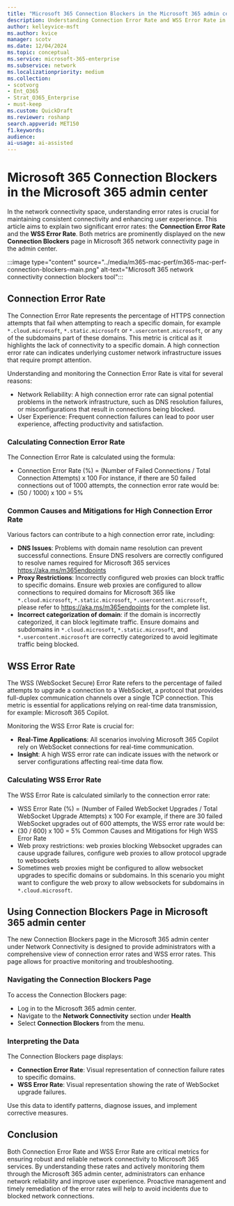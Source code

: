 ```yaml
---  
title: "Microsoft 365 Connection Blockers in the Microsoft 365 admin center"  
description: Understanding Connection Error Rate and WSS Error Rate in Microsoft 365 Network Connectivity
author: kelleyvice-msft
ms.author: kvice  
manager: scotv
ms.date: 12/04/2024  
ms.topic: conceptual
ms.service: microsoft-365-enterprise  
ms.subservice: network  
ms.localizationpriority: medium
ms.collection:
- scotvorg
- Ent_O365
- Strat_O365_Enterprise
- must-keep
ms.custom: QuickDraft
ms.reviewer: roshanp  
search.appverid: MET150  
f1.keywords:  
audience:  
ai-usage: ai-assisted  
---  
```


# Microsoft 365 Connection Blockers in the Microsoft 365 admin center

In the network connectivity space, understanding error rates is crucial for maintaining consistent connectivity and enhancing user experience. This article aims to explain two significant error rates: the **Connection Error Rate** and the **WSS Error Rate**. Both metrics are prominently displayed on the new **Connection Blockers** page in Microsoft 365 network connectivity page in the admin center.

:::image type="content" source="../media/m365-mac-perf/m365-mac-perf-connection-blockers-main.png" alt-text="Microsoft 365 network connectivity connection blockers tool":::
 
## Connection Error Rate

The Connection Error Rate represents the percentage of HTTPS connection attempts that fail when attempting to reach a specific domain, for example `*.cloud.microsoft`, `*.static.microsoft` or `*.usercontent.microsoft`, or any of the subdomains part of these domains. This metric is critical as it highlights the lack of connectivity to a specific domain. A high connection error rate can indicates underlying customer network infrastructure issues that require prompt attention.

Understanding and monitoring the Connection Error Rate is vital for several reasons:

- Network Reliability: A high connection error rate can signal potential problems in the network infrastructure, such as DNS resolution failures, or misconfigurations that result in connections being blocked.
- User Experience: Frequent connection failures can lead to poor user experience, affecting productivity and satisfaction.

### Calculating Connection Error Rate

The Connection Error Rate is calculated using the formula:

- Connection Error Rate (%) = (Number of Failed Connections / Total Connection Attempts) x 100
For instance, if there are 50 failed connections out of 1000 attempts, the connection error rate would be:
- (50 / 1000) x 100 = 5%

### Common Causes and Mitigations for High Connection Error Rate

Various factors can contribute to a high connection error rate, including:

- **DNS Issues**: Problems with domain name resolution can prevent successful connections. Ensure DNS resolvers are correctly configured to resolve names required for Microsoft 365 services https://aka.ms/m365endpoints 
- **Proxy Restrictions**: Incorrectly configured web proxies can block traffic to specific domains. Ensure web proxies are configured to allow connections to required domains for Microsoft 365 like `*.cloud.microsoft`, `*.static.microsoft`, `*.usercontent.microsoft`, please refer to https://aka.ms/m365endpoints for the complete list. 
- **Incorrect categorization of domain**: if the domain is incorrectly categorized, it can block legitimate traffic. Ensure domains and subdomains in `*.cloud.microsoft`, `*.static.microsoft`, and `*.usercontent.microsoft` are correctly categorized to avoid legitimate traffic being blocked.

## WSS Error Rate

The WSS (WebSocket Secure) Error Rate refers to the percentage of failed attempts to upgrade a connection to a WebSocket, a protocol that provides full-duplex communication channels over a single TCP connection. This metric is essential for applications relying on real-time data transmission, for example: Microsoft 365 Copilot. 

Monitoring the WSS Error Rate is crucial for:

- **Real-Time Applications**: All scenarios involving Microsoft 365 Copilot rely on WebSocket connections for real-time communication.
- **Insight**: A high WSS error rate can indicate issues with the network or server configurations affecting real-time data flow.

### Calculating WSS Error Rate

The WSS Error Rate is calculated similarly to the connection error rate:

- WSS Error Rate (%) = (Number of Failed WebSocket Upgrades / Total WebSocket Upgrade Attempts) x 100
For example, if there are 30 failed WebSocket upgrades out of 600 attempts, the WSS error rate would be:
- (30 / 600) x 100 = 5%
Common Causes and Mitigations for High WSS Error Rate
- Web proxy restrictions: web proxies blocking Websocket upgrades can cause upgrade failures, configure web proxies to allow protocol upgrade to websockets
- Sometimes web proxies might be configured to allow websocket upgrades to specific domains or subdomains. In this scenario you might want to configure the web proxy to allow websockets for subdomains in `*.cloud.microsoft`.

## Using Connection Blockers Page in Microsoft 365 admin center

The new Connection Blockers page in the Microsoft 365 admin center under Network Connectivity is designed to provide administrators with a comprehensive view of connection error rates and WSS error rates. This page allows for proactive monitoring and troubleshooting.

### Navigating the Connection Blockers Page

To access the Connection Blockers page:

- Log in to the Microsoft 365 admin center.
- Navigate to the **Network Connectivity** section under **Health**
- Select **Connection Blockers** from the menu.

### Interpreting the Data

The Connection Blockers page displays:

- **Connection Error Rate**: Visual representation of connection failure rates to specific domains.
- **WSS Error Rate**: Visual representation showing the rate of WebSocket upgrade failures.

Use this data to identify patterns, diagnose issues, and implement corrective measures.

## Conclusion

Both Connection Error Rate and WSS Error Rate are critical metrics for ensuring robust and reliable network connectivity to Microsoft 365 services. By understanding these rates and actively monitoring them through the Microsoft 365 admin center, administrators can enhance network reliability and improve user experience. Proactive management and timely remediation of the error rates will help to avoid incidents due to blocked network connections.
